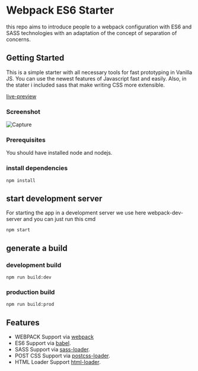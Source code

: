 # Webpack ES6 Starter

this repo aims to introduce people to a webpack configuration with ES6 and SASS technologies with an adaptation of the concept of separation of concerns.

## Getting Started

This is a simple starter with all necessary tools for fast prototyping in Vanilla JS. You can use the newest features of Javascript fast and easily. Also, in the stater i included sass that make writing CSS more extensible.

[live-preview](https://boualikamel.github.io/webpack-es6-starter/)
### Screenshot
![Capture](https://user-images.githubusercontent.com/37594056/72417120-7fec0980-3778-11ea-89ba-4253a952cd26.PNG)

### Prerequisites
You should have installed node and nodejs.


### install dependencies
```
npm install
```

## start development server 
For starting the app in a development server we use here webpack-dev-server and you can just run this cmd
```
npm start
```


## generate a build 
### development build 
```
npm run build:dev
```

### production build 
```
npm run build:prod
```

## Features
* WEBPACK Support via [webpack](https://webpack.js.org/)
* ES6 Support via [babel](https://babeljs.io/).
* SASS Support via [sass-loader](https://github.com/jtangelder/sass-loader).
* POST CSS Support via [postcss-loader](https://github.com/postcss/postcss-loader).
* HTML Loader Support [html-loader](https://github.com/webpack-contrib/html-loader).
